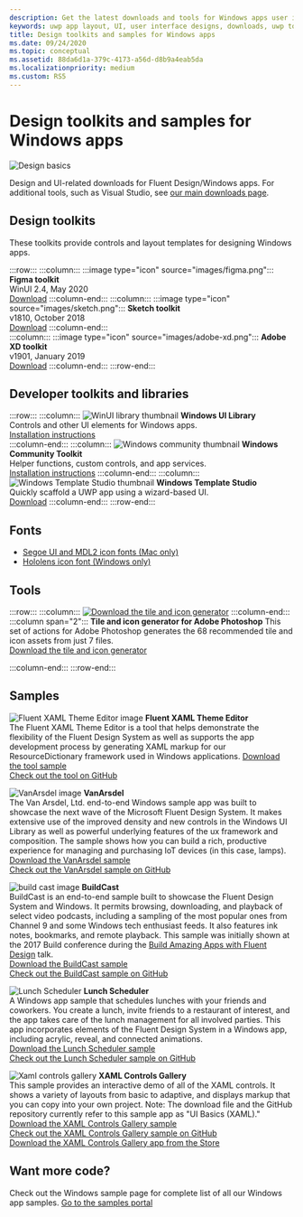 ```yaml
---
description: Get the latest downloads and tools for Windows apps user interface layout and controls designs.
keywords: uwp app layout, UI, user interface designs, downloads, uwp tools, windows app layout, windows ui tools
title: Design toolkits and samples for Windows apps
ms.date: 09/24/2020
ms.topic: conceptual
ms.assetid: 88da6d1a-379c-4173-a56d-d8b9a4eab5da
ms.localizationpriority: medium
ms.custom: RS5
---
```




# Design toolkits and samples for Windows apps

![Design basics](../images/downloads-2x.png)

Design and UI-related downloads for Fluent Design/Windows apps. For additional tools, such as Visual Studio, see <a href="https://developer.microsoft.com/windows/downloads">our main downloads page</a>.

## Design toolkits

These toolkits provide controls and layout templates for designing Windows apps.

:::row:::
    :::column:::
:::image type="icon" source="images/figma.png":::
<b>Figma toolkit</b><br>
WinUI 2.4, May 2020<br>
<a href="https://aka.ms/figmatoolkit">Download</a>
    :::column-end:::
    :::column:::
:::image type="icon" source="images/sketch.png":::
<b>Sketch toolkit</b><br>
v1810, October 2018<br>
<a href="https://aka.ms/sketchtoolkit">Download</a>
    :::column-end:::    
    :::column:::
:::image type="icon" source="images/adobe-xd.png":::
<b>Adobe XD toolkit</b><br>
v1901, January 2019<br>
<a href="https://aka.ms/adobexdtoolkit">Download</a>
    :::column-end:::
:::row-end:::


## Developer toolkits and libraries

:::row:::
    :::column:::
![WinUI library thumbnail](images/WinUI-library.png)
<b>Windows UI Library</b><br>
Controls and other UI elements for Windows apps.<br/>
<a href="/uwp/toolkits/winui/getting-started">Installation instructions</a><br/>
    :::column-end:::
    :::column:::
![Windows community thumbnail](images/Windows-community-toolkit.png)
<b>Windows Community Toolkit</b><br>
Helper functions, custom controls, and app services.<br />
<a href="/windows/uwpcommunitytoolkit/getting-started">Installation instructions</a>
    :::column-end:::
    :::column:::
        ![Windows Template Studio thumbnail](images/Windows-template-studio.png)
        <b>Windows Template Studio</b><br>
        Quickly scaffold a UWP app using a wizard-based UI.<br />
        <a href="https://aka.ms/wtsinstall">Download</a>
    :::column-end:::
:::row-end:::

## Fonts

* <a href="https://aka.ms/SegoeFonts">Segoe UI and MDL2 icon fonts (Mac only)</a>
* <a href="https://aka.ms/hololensiconfont">Hololens icon font (Windows only)</a>

## Tools

:::row:::
    :::column:::
<a href="https://download.microsoft.com/download/B/5/F/B5F22952-44DF-46EC-820B-11951AE01AEC/UWP tile and icon asset generator.zip"><img src="images/tile-icon-generator.png" alt="Download the tile and icon generator"/></a>
    :::column-end:::
    :::column span="2":::
      **Tile and icon generator for Adobe Photoshop**
      This set of actions for Adobe Photoshop generates the 68 recommended tile and icon assets from just 7 files. <br/><a href="https://download.microsoft.com/download/B/5/F/B5F22952-44DF-46EC-820B-11951AE01AEC/UWP tile and icon asset generator.zip">Download the tile and icon generator</a></p>
    :::column-end:::
:::row-end:::

    
## Samples

![Fluent XAML Theme Editor image](images/XamlThemeEditor_screenshot.png)
**Fluent XAML Theme Editor**<br>
The Fluent XAML Theme Editor is a tool that helps demonstrate the flexibility of the Fluent Design System as well as supports the app development process by generating XAML markup for our ResourceDictionary framework used in Windows applications.
<a href="https://github.com/Microsoft/fluent-xaml-theme-editor/archive/master.zip">Download the tool sample</a> <br><a href="https://github.com/Microsoft/fluent-xaml-theme-editor">Check out the tool on GitHub</a>

![VanArsdel image](images/VanArsdel_Screenshot.png)
**VanArsdel**<br>
The Van Arsdel, Ltd. end-to-end Windows sample app was built to showcase the next wave of the Microsoft Fluent Design System. It makes extensive use of the improved density and new controls in the <a herf="https://docs.microsoft.com/uwp/toolkits/winui/">Windows UI Library</a> as well as powerful underlying features of the ux framework and composition. The sample shows how you can build a rich, productive experience for managing and purchasing IoT devices (in this case, lamps).<br>
<a href="https://github.com/Microsoft/VanArsdel/archive/master.zip">Download the VanArsdel sample</a> <br><a href="https://github.com/microsoft/vanarsdel">Check out the VanArsdel sample on GitHub</a>

![build cast image](images/buildcast.png)
**BuildCast**<br>
BuildCast is an end-to-end sample built to showcase the Fluent Design System and Windows. It permits browsing, downloading, and playback of select video podcasts, including a sampling of the most popular ones from Channel 9 and some Windows tech enthusiast feeds. It also features ink notes, bookmarks, and remote playback. This sample was initially shown at the 2017 Build conference during the <a href="https://channel9.msdn.com/Events/Build/2017/B8034">Build Amazing Apps with Fluent Design</a> talk. <br>
<a href="https://github.com/Microsoft/BuildCast/archive/master.zip">Download the BuildCast sample</a> <br><a href="https://github.com/Microsoft/BuildCast">Check out the BuildCast sample on GitHub</a>

![Lunch Scheduler](images/lunchscheduler.png)
**Lunch Scheduler**<br>
A Windows app sample that schedules lunches with your friends and coworkers. You create a lunch, invite friends to a restaurant of interest, and the app takes care of the lunch management for all involved parties. This app incorporates elements of the Fluent Design System in a Windows app, including acrylic, reveal, and connected animations. <br/><a href="https://github.com/Microsoft/Windows-appsample-lunch-scheduler/archive/master.zip">Download the Lunch Scheduler sample</a><br/><a href="https://github.com/Microsoft/Windows-appsample-lunch-scheduler">Check out the Lunch Scheduler sample on GitHub</a></p>  

![Xaml controls gallery](images/xaml-controls-gallery.png)
**XAML Controls Gallery**<br>
This sample provides an interactive demo of all of the XAML controls. It shows a variety of layouts from basic to adaptive, and displays markup that you can copy into your own project. Note: The download file and the GitHub repository currently refer to this sample app as "UI Basics (XAML)." <br/><a href="https://github.com/Microsoft/Windows-universal-samples/archive/master.zip">Download the XAML Controls Gallery sample</a><br/><a href="https://github.com/Microsoft/Xaml-Controls-Gallery">Check out the XAML Controls Gallery sample on GitHub</a> <br/><a href="https://www.microsoft.com/store/apps/9msvh128x2zt">Download the XAML Controls Gallery app from the Store</a></p>

## Want more code?

Check out the Windows sample page for complete list of all our Windows app samples. <a href="https://developer.microsoft.com/windows/samples">Go to the samples portal</a>
